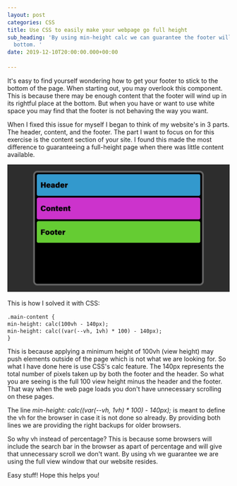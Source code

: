 ```yaml
---
layout: post
categories: CSS
title: Use CSS to easily make your webpage go full height
sub_heading: 'By using min-height calc we can guarantee the footer will stay at the
  bottom. '
date: 2019-12-10T20:00:00.000+00:00

---
```

It's easy to find yourself wondering how to get your footer to stick to the bottom of the page. When starting out, you may overlook this component. This is because there may be enough content that the footer will wind up in its rightful place at the bottom. But when you have or want to use white space you may find that the footer is not behaving the way you want.

When I fixed this issue for myself I began to think of my website's in 3 parts. The header, content, and the footer. The part I want to focus on for this exercise is the content section of your site. I found this made the most difference to guaranteeing a full-height page when there was little content available.

![Visual showing how to get the footer to the bottom of the page. ](/uploads/height-visual.gif "CSS full height visual")

This is how I solved it with CSS:

    .main-content { 
    min-height: calc(100vh - 140px); 
    min-height: calc((var(--vh, 1vh) * 100) - 140px); 
    }

This is because applying a minimum height of 100vh (view height) may push elements outside of the page which is not what we are looking for. So what I have done here is use CSS's calc feature. The 140px represents the total number of pixels taken up by both the footer and the header. So what you are seeing is the full 100 view height minus the header and the footer. That way when the web page loads you don't have unnecessary scrolling on these pages.

The line _min-height: calc((var(--vh, 1vh) * 100) - 140px);_ is meant to define the vh for the browser in case it is not done so already. By providing both lines we are providing the right backups for older browsers.

So why vh instead of percentage? This is because some browsers will include the search bar in the browser as apart of percentage and will give that unnecessary scroll we don't want. By using vh we guarantee we are using the full view window that our website resides.

Easy stuff! Hope this helps you!